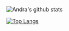 ![Andra's github stats](https://github-readme-stats.vercel.app/api?username=andrarstn&show_icons=true&theme=synthwave)

[![Top Langs](https://github-readme-stats.vercel.app/api/top-langs/?username=andrarstn)](https://github.com/andrarstn/readme)
